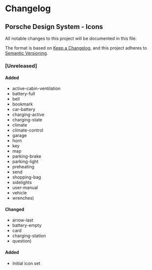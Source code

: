 # Changelog

## Porsche Design System - Icons
All notable changes to this project will be documented in this file.

The format is based on [Keep a Changelog](https://keepachangelog.com/en/1.0.0/),
and this project adheres to [Semantic Versioning](https://semver.org/spec/v2.0.0.html).

### [Unreleased]

#### Added
- active-cabin-ventilation
- battery-full
- bell
- bookmark
- car-battery
- charging-active
- charging-state
- climate
- climate-control
- garage
- horn
- key
- map
- parking-brake
- parking-light
- preheating
- send
- shopping-bag
- sidelights
- user-manual
- vehicle
- wrenches)

#### Changed
- arrow-last
- battery-empty
- card
- charging-station
- question)

#### Added
- Initial icon set

